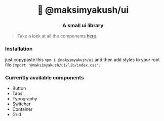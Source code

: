 <h1 align="center" style="border-bottom: none;">🚀 @maksimyakush/ui</h1>
<h3 align="center">A small ui library</h3>
</p>

>Take a look at all the components [here](https://ui-maksimyakush.vercel.app)

### Installation

just copypaste this
``
npm i @maksimyakush/ui
``
and then add styles to your root file
``
import '@maksimyakush/ui/lib/index.css';
``

### Currently available components

- Button
- Tabs
- Typography
- Switcher
- Container
- Grid